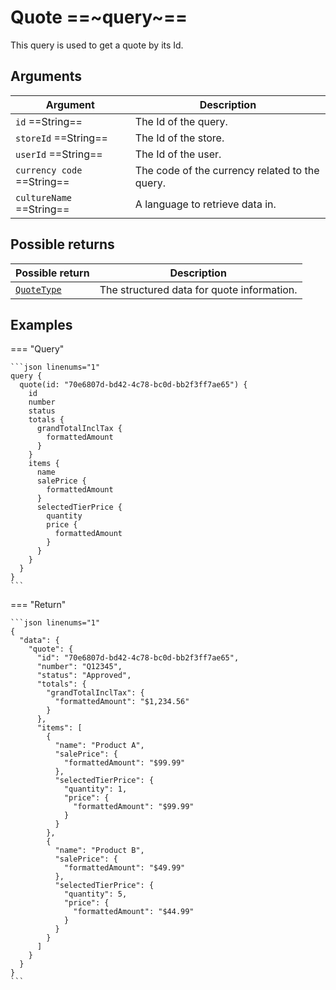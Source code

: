 
# Quote ==~query~==

This query is used to get a quote by its Id.​

## Arguments

| Argument                  | Description                     |
|---------------------------|---------------------------------|
| `id`  ==String==          | The Id of the query.            |
| `storeId`  ==String==     | The Id of the store.            |
| `userId`  ==String==      | The Id of the user.             |
| `currency code`  ==String==      | The code of the currency related to the query.|
| `cultureName`  ==String== | A language to retrieve data in. |

## Possible returns

| Possible return                                         | Description                                   |
|---------------------------------------------------------|----------------------------------------------	|
| [`QuoteType`](../objects/QuoteType.md)                  | The structured data for quote information.   	|

## Examples

=== "Query"

    ```json linenums="1"
    query {
      quote(id: "70e6807d-bd42-4c78-bc0d-bb2f3ff7ae65") {
        id
        number
        status
        totals {
          grandTotalInclTax {
            formattedAmount
          }
        }
        items {
          name
          salePrice {
            formattedAmount
          }
          selectedTierPrice {
            quantity
            price {
              formattedAmount
            }
          }
        }
      }
    }
    ```


=== "Return"

    ```json linenums="1"
    {
      "data": {
        "quote": {
          "id": "70e6807d-bd42-4c78-bc0d-bb2f3ff7ae65",
          "number": "Q12345",
          "status": "Approved",
          "totals": {
            "grandTotalInclTax": {
              "formattedAmount": "$1,234.56"
            }
          },
          "items": [
            {
              "name": "Product A",
              "salePrice": {
                "formattedAmount": "$99.99"
              },
              "selectedTierPrice": {
                "quantity": 1,
                "price": {
                  "formattedAmount": "$99.99"
                }
              }
            },
            {
              "name": "Product B",
              "salePrice": {
                "formattedAmount": "$49.99"
              },
              "selectedTierPrice": {
                "quantity": 5,
                "price": {
                  "formattedAmount": "$44.99"
                }
              }
            }
          ]
        }
      }
    }
    ```